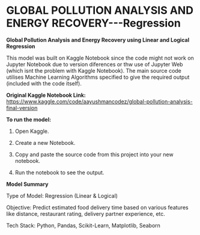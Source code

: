 # GLOBAL POLLUTION ANALYSIS AND ENERGY RECOVERY---Regression
**Global Pollution Analysis and Energy Recovery using Linear and Logical Regression**

This model was built on Kaggle Notebook since the code might not work on Jupyter Notebook due to version diferences or thw use of Jupyter Web (which isnt the problem with Kaggle Notebook). The main source code utilises Machine Learning Algorithms specified to give the required output (included with the code itself).

**Original Kaggle Notebook Link:** https://www.kaggle.com/code/aayushmancodez/global-pollution-analysis-final-version

**To run the model:**

1) Open Kaggle.

2) Create a new Notebook.

3) Copy and paste the source code from this project into your new notebook.

4) Run the notebook to see the output.

**Model Summary**

Type of Model: Regression (Linear & Logical)

Objective: Predict estimated food delivery time based on various features like distance, restaurant rating, delivery partner experience, etc.

Tech Stack: Python, Pandas, Scikit-Learn, Matplotlib, Seaborn
